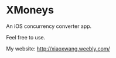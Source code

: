 # XMoneys

An iOS concurrency converter app.

Feel free to use.

My website: http://xiaoxwang.weebly.com/

